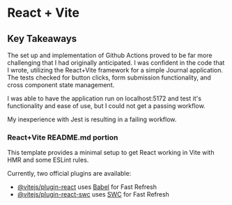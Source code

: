 # React + Vite


## Key Takeaways

The set up and implementation of Github Actions proved to be far more challenging that I had originally anticipated. I was confident in the code that I wrote, utilizing the React+Vite framework for a simple Journal application. The tests checked for button clicks, form submission functionality, and cross component state management. 

I was able to have the application run on localhost:5172 and test it's functionality and ease of use, but I could not get a passing workflow. 

My inexperience with Jest is resulting in a failing workflow.



### React+Vite README.md portion
This template provides a minimal setup to get React working in Vite with HMR and some ESLint rules.

Currently, two official plugins are available:

- [@vitejs/plugin-react](https://github.com/vitejs/vite-plugin-react/blob/main/packages/plugin-react/README.md) uses [Babel](https://babeljs.io/) for Fast Refresh
- [@vitejs/plugin-react-swc](https://github.com/vitejs/vite-plugin-react-swc) uses [SWC](https://swc.rs/) for Fast Refresh
